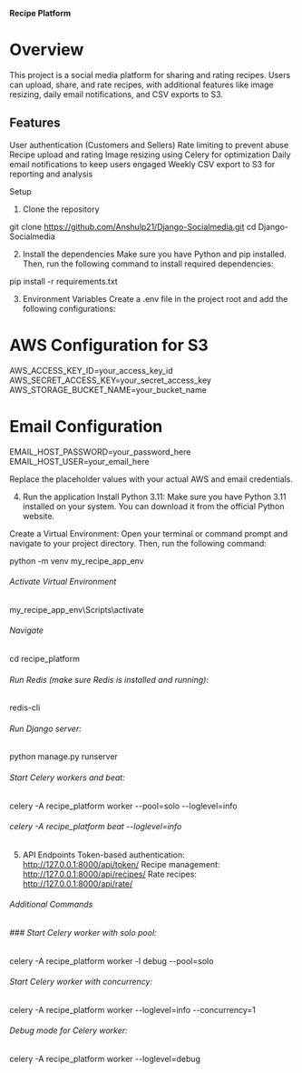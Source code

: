 **Recipe Platform**

# Overview

This project is a social media platform for sharing and rating recipes. Users can upload, share, and rate recipes, with additional features like image resizing, daily email notifications, and CSV exports to S3.


## Features

User authentication (Customers and Sellers)
Rate limiting to prevent abuse
Recipe upload and rating
Image resizing using Celery for optimization
Daily email notifications to keep users engaged
Weekly CSV export to S3 for reporting and analysis

Setup
1. Clone the repository

git clone https://github.com/Anshulp21/Django-Socialmedia.git
cd Django-Socialmedia


2. Install the dependencies
Make sure you have Python and pip installed. Then, run the following command to install required dependencies:

pip install -r requirements.txt

3. Environment Variables
Create a .env file in the project root and add the following configurations:

# AWS Configuration for S3
AWS_ACCESS_KEY_ID=your_access_key_id
AWS_SECRET_ACCESS_KEY=your_secret_access_key
AWS_STORAGE_BUCKET_NAME=your_bucket_name

# Email Configuration
EMAIL_HOST_PASSWORD=your_password_here
EMAIL_HOST_USER=your_email_here

Replace the placeholder values with your actual AWS and email credentials.

4. Run the application
Install Python 3.11: Make sure you have Python 3.11 installed on your system. You can download it from the official Python website.

Create a Virtual Environment: Open your terminal or command prompt and navigate to your project directory. Then, run the following command:

python -m venv my_recipe_app_env

###### Activate Virtual Environment
my_recipe_app_env\Scripts\activate

###### Navigate 
cd recipe_platform

###### Run Redis (make sure Redis is installed and running):
redis-cli

###### Run Django server:
python manage.py runserver

###### Start Celery workers and beat:

celery -A recipe_platform worker --pool=solo --loglevel=info
###### celery -A recipe_platform beat --loglevel=info

5. API Endpoints
Token-based authentication: http://127.0.0.1:8000/api/token/
Recipe management: http://127.0.0.1:8000/api/recipes/
Rate recipes: http://127.0.0.1:8000/api/rate/



###### Additional Commands
###### ### Start Celery worker with solo pool:
celery -A recipe_platform worker -l debug --pool=solo
###### Start Celery worker with concurrency:
celery -A recipe_platform worker --loglevel=info --concurrency=1
###### Debug mode for Celery worker:
celery -A recipe_platform worker --loglevel=debug


